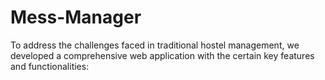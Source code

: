 # Mess-Manager
To address the challenges faced in traditional hostel management, we developed a comprehensive web application with the certain key features and functionalities:
